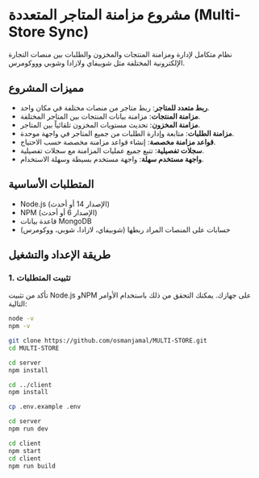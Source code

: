 # مشروع مزامنة المتاجر المتعددة (Multi-Store Sync)

نظام متكامل لإدارة ومزامنة المنتجات والمخزون والطلبات بين منصات التجارة الإلكترونية المختلفة مثل شوبيفاي ولازادا وشوبي وووكومرس.

## مميزات المشروع

- **ربط متعدد للمتاجر**: ربط متاجر من منصات مختلفة في مكان واحد.
- **مزامنة المنتجات**: مزامنة بيانات المنتجات بين المتاجر المختلفة.
- **مزامنة المخزون**: تحديث مستويات المخزون تلقائياً بين المتاجر.
- **مزامنة الطلبات**: متابعة وإدارة الطلبات من جميع المتاجر في واجهة موحدة.
- **قواعد مزامنة مخصصة**: إنشاء قواعد مزامنة مخصصة حسب الاحتياج.
- **سجلات تفصيلية**: تتبع جميع عمليات المزامنة مع سجلات تفصيلية.
- **واجهة مستخدم سهلة**: واجهة مستخدم بسيطة وسهلة الاستخدام.

## المتطلبات الأساسية

- Node.js (الإصدار 14 أو أحدث)
- NPM (الإصدار 6 أو أحدث)
- قاعدة بيانات MongoDB
- حسابات على المنصات المراد ربطها (شوبيفاي، لازادا، شوبي، ووكومرس)

## طريقة الإعداد والتشغيل

### 1. تثبيت المتطلبات

تأكد من تثبيت Node.js وNPM على جهازك. يمكنك التحقق من ذلك باستخدام الأوامر التالية:

```bash
node -v
npm -v

git clone https://github.com/osmanjamal/MULTI-STORE.git
cd MULTI-STORE

cd server
npm install

cd ../client
npm install

cp .env.example .env

cd server
npm run dev

cd client
npm start
cd client
npm run build